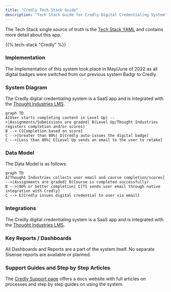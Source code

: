 ```yaml
---
title: "Credly Tech Stack Guide"
description: "Tech Stack Guide for Credly Digital Credentialing System"
---
```


The Tech Stack single source of truth is the [Tech Stack YAML](https://example_company.com/example_company-com/www-example_company-com/-/blob/master/data/tech_stack.yml) and contains more detail about this app.

{{% tech-stack "Credly" %}}

### Implementation

The Implementation of this system took place in May/June of 2022 as all digital badges were switched from our previous system Badgr to Credly.

### System Diagram

The Credly digital credentialing system is a SaaS app and is integrated with the [Thought Industries LMS](https://example_company.com/example_company-com/www-example_company-com/-/blob/master/data/tech_stack.yml).

```mermaid
graph TD
A[User starts completing content in Level Up] -->|Assignments/Submissions are graded| B(Level Up/Thought Industries registers completion and/or scores)
B --> C{Completion based on score}
C -->|Greater than 80%| D[Credly auto-issues the digital badge]
C -->|Less than 80%| E[Level Up sends an email to the user to retake]
```

### Data Model

The Data Model is as follows:

```mermaid
graph TD
A[Thought Industries collects user email and course completion/scores] -->|Assignments are graded| B(Course is completed successfully)
B -->|80% or better completion| C[TI sends user email through native integration with Credly]
C --> E[Credly issues digital credential to user via email]
```

### Integrations

The Credly digital credentialing system is a SaaS app and is integrated with the [Thought Industries LMS](https://example_company.com/example_company-com/www-example_company-com/-/blob/master/data/tech_stack.yml).

### Key Reports / Dashboards

All Dashboards and Reports are a part of the system itself. No separate Sisense reports are available or planned.

### Support Guides and Step by Step Articles

The [Credly Support page](https://credlyissuer.zendesk.com/hc/en-us) offers a docs website with full articles on processes and step by step guides on using the system.
